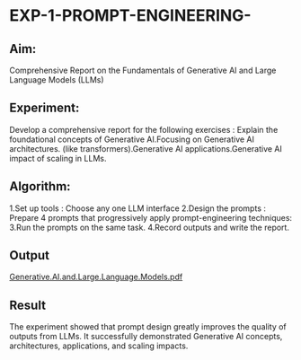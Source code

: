 # EXP-1-PROMPT-ENGINEERING-

## Aim: 
Comprehensive Report on the Fundamentals of Generative AI and Large Language Models (LLMs)

## Experiment: 
Develop a comprehensive report for the following exercises : Explain the foundational concepts of Generative AI.Focusing on Generative AI architectures. (like transformers).Generative AI applications.Generative AI impact of scaling in LLMs.

## Algorithm:
1.Set up tools : Choose any one LLM interface
2.Design the prompts : Prepare 4 prompts that progressively apply prompt-engineering techniques:
3.Run the prompts on the same task.
4.Record outputs and write the report.

## Output
[Generative.AI.and.Large.Language.Models.pdf](https://github.com/username/repo/blob/main/Generative.AI.and.Large.Language.Models.pdf)


## Result
The experiment showed that prompt design greatly improves the quality of outputs from LLMs. It successfully demonstrated Generative AI concepts, architectures, applications, and scaling impacts.

